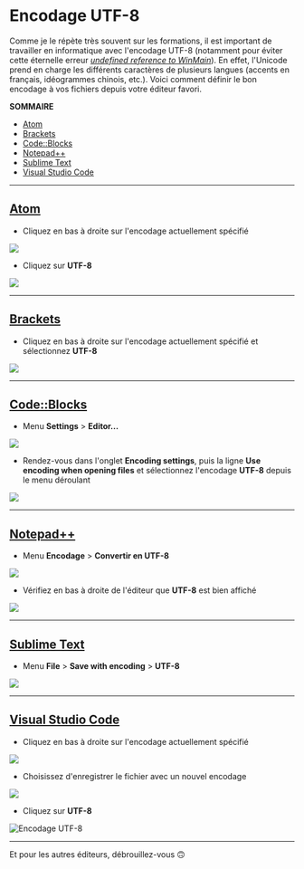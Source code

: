 # Encodage UTF-8

Comme je le répète très souvent sur les formations, il est important de travailler en informatique avec l'encodage UTF-8 (notamment pour éviter cette éternelle erreur _[undefined reference to WinMain](https://www.youtube.com/watch?v=RNAdJW2J-wA)_). En effet, l'Unicode prend en charge les différents caractères de plusieurs langues (accents en français, idéogrammes chinois, etc.). Voici comment définir le bon encodage à vos fichiers depuis votre éditeur favori.

**SOMMAIRE**
+ [Atom](#atom)
+ [Brackets](#brackets)
+ [Code::Blocks](#codeblocks)
+ [Notepad++](#notepad)
+ [Sublime Text](#sublime-text)
+ [Visual Studio Code](#visual-studio-code)

---

## [Atom](https://atom.io/)

+ Cliquez en bas à droite sur l'encodage actuellement spécifié

![](https://nsa40.casimages.com/img/2020/04/12/200412010307424368.png)

+ Cliquez sur **UTF-8**

![](https://nsa40.casimages.com/img/2020/04/12/200412010319962050.png)

---

## [Brackets](http://brackets.io/)

+ Cliquez en bas à droite sur l'encodage actuellement spécifié et sélectionnez **UTF-8**

![](https://nsa40.casimages.com/img/2020/04/12/200412010842977345.png)

---

## [Code::Blocks](http://www.codeblocks.org/)

+ Menu **Settings** > **Editor...** 

![](https://nsa40.casimages.com/img/2020/07/07/200707093610827115.png)

+ Rendez-vous dans l'onglet **Encoding settings**, puis la ligne **Use encoding when opening files** et sélectionnez l'encodage **UTF-8** depuis le menu déroulant

![](https://nsa40.casimages.com/img/2020/07/07/200707093622924848.png)

---

## [Notepad++](https://notepad-plus-plus.org/)

+ Menu **Encodage** > **Convertir en UTF-8**

![](https://nsa40.casimages.com/img/2020/04/12/200412124716700527.png)

+ Vérifiez en bas à droite de l'éditeur que **UTF-8** est bien affiché

![](https://nsa40.casimages.com/img/2020/04/12/200412124806941409.png)

---

## [Sublime Text](https://www.sublimetext.com/)

+ Menu **File** > **Save with encoding** > **UTF-8**

![](https://nsa40.casimages.com/img/2020/04/12/200412124150554242.png)

---

## [Visual Studio Code](https://code.visualstudio.com/)

+ Cliquez en bas à droite sur l'encodage actuellement spécifié

![](https://nsa40.casimages.com/img/2020/04/12/200412123655102169.png)

+ Choisissez d'enregistrer le fichier avec un nouvel encodage

![](https://nsa40.casimages.com/img/2020/04/12/200412123708232704.png)

+ Cliquez sur **UTF-8**

![Encodage UTF-8](https://nsa40.casimages.com/img/2020/04/12/200412123720335304.png)

---

Et pour les autres éditeurs, débrouillez-vous 🙃
